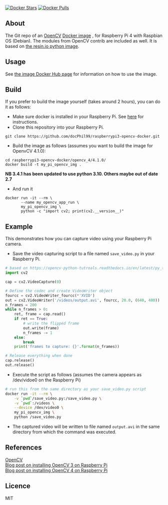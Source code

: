 [![Docker Stars](https://img.shields.io/docker/stars/mohaseeb/raspberrypi3-python-opencv.svg)](https://hub.docker.com/r/mohaseeb/raspberrypi3-python-opencv/) [![Docker Pulls](https://img.shields.io/docker/pulls/mohaseeb/raspberrypi3-python-opencv.svg)](https://hub.docker.com/r/mohaseeb/raspberrypi3-python-opencv/)

## About
The Git repo of an [OpenCV](https://opencv.org/) [Docker image](https://hub.docker.com/r/mohaseeb/raspberrypi3-python-opencv/)
, for Raspberry Pi 4 with Raspbian OS (Debian). The modules from OpenCV 
contrib are included as well.  It is based on [the resin.io python image](https://hub.docker.com/r/resin/raspberrypi3-python/).

## Usage
See [the image Docker Hub page](https://hub.docker.com/r/mohaseeb/raspberrypi3-python-opencv/)
 for information on how to use the image.

## Build
If you prefer to build the image yourself (takes around 2 hours), you can do it as follows:
* Make sure docker is installed in your Raspberry Pi. See [here](https://www.raspberrypi.org/blog/docker-comes-to-raspberry-pi/) for 
instructions.
* Clone this repository into your Raspberry Pi.
```commandline
git clone https://github.com/docPhil99/raspberrypi3-opencv-docker.git
```
* Build the image as follows (assumes you want to build the image for OpenvCV 4.1.0):
```commandline
cd raspberrypi3-opencv-docker/opencv_4/4.1.0/
docker build -t my_pi_opencv_img .
```

__NB 3.4.1 has been updated to use python 3.10. Others maybe out of date 2.7__

* And run it
```commandline
docker run -it --rm \
       --name my_opencv_app_run \
       my_pi_opencv_img \
       python -c "import cv2; print(cv2.__version__)"
```
## Example
This demonstrates how you can capture video using your Raspberry Pi camera.
* Save the video capturing script to a file named `save_video.py` in your Raspberry Pi.
```python
# based on https://opencv-python-tutroals.readthedocs.io/en/latest/py_tutorials/py_gui/py_video_display/py_video_display.html#saving-a-video
import cv2

cap = cv2.VideoCapture(0)

# Define the codec and create VideoWriter object
fourcc = cv2.VideoWriter_fourcc(*'XVID')
out = cv2.VideoWriter('/videos/output.avi', fourcc, 20.0, (640, 480))
n_frames = 200
while n_frames > 0:
    ret, frame = cap.read()
    if ret == True:
        # write the flipped frame
        out.write(frame)
        n_frames -= 1
    else:
        break
    print('frames to capture: {}'.format(n_frames))

# Release everything when done
cap.release()
out.release()
``` 
* Execute the script as follows (assumes the camera appears as /dev/vidoe0 on 
the Raspberry Pi)
```bash
# run this from the same directory as your save_video.py script
docker run -it --rm \
    -v `pwd`/save_video.py:/save_video.py \
    -v `pwd`:/videos \
    --device /dev/video0 \
    my_pi_opencv_img \
    python /save_video.py
```
* The captured video will be written to file named `output.avi` in the same directory from which the command was executed.
## References
[OpenCV](https://opencv.org/) 
<br>[Blog post on installing OpenCV 3 on Raspberry Pi](https://www.pyimagesearch.com/2016/04/18/install-guide-raspberry-pi-3-raspbian-jessie-opencv-3/)
<br>[Blog post on installing OpenCV 4 on Raspberry Pi](https://www.learnopencv.com/install-opencv-4-on-raspberry-pi/)
## Licence
MIT

